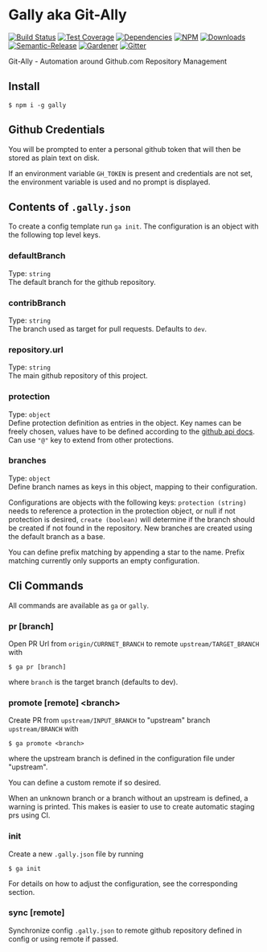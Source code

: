 # Gally aka Git-Ally

[![Build Status](https://img.shields.io/travis/loopmediagroup/gally/master.svg)](https://travis-ci.org/loopmediagroup/gally)
[![Test Coverage](https://img.shields.io/coveralls/loopmediagroup/gally/master.svg)](https://coveralls.io/github/loopmediagroup/gally?branch=master)
[![Dependencies](https://david-dm.org/loopmediagroup/gally/status.svg)](https://david-dm.org/loopmediagroup/gally)
[![NPM](https://img.shields.io/npm/v/gally.svg)](https://www.npmjs.com/package/gally)
[![Downloads](https://img.shields.io/npm/dt/gally.svg)](https://www.npmjs.com/package/gally)
[![Semantic-Release](https://github.com/simlu/js-gardener/blob/master/assets/icons/semver.svg)](https://github.com/semantic-release/semantic-release)
[![Gardener](https://github.com/simlu/js-gardener/blob/master/assets/badge.svg)](https://github.com/simlu/js-gardener)
[![Gitter](https://github.com/simlu/js-gardener/blob/master/assets/icons/gitter.svg)](https://gitter.im/loopmediagroup/gally)

Git-Ally - Automation around Github.com Repository Management

## Install

    $ npm i -g gally

## Github Credentials

You will be prompted to enter a personal github token that will then be stored as plain text on disk.

If an environment variable `GH_TOKEN` is present and credentials are not set, 
the environment variable is used and no prompt is displayed.

## Contents of `.gally.json`

To create a config template run `ga init`. The configuration is an object with the following top level keys.

### defaultBranch

Type: `string`<br>
The default branch for the github repository.

### contribBranch

Type: `string`<br>
The branch used as target for pull requests. Defaults to `dev`.

### repository.url

Type: `string`<br>
The main github repository of this project.

### protection

Type: `object`<br>
Define protection definition as entries in the object. Key names can be freely chosen, values have to be defined according to the [github api docs](https://developer.github.com/v3/repos/branches/#update-branch-protection). Can use `"@"` key to extend from other protections.

### branches

Type: `object`<br>
Define branch names as keys in this object, mapping to their configuration. 

Configurations are objects with the following keys: `protection (string)` needs to reference a protection in the protection object, or null if not protection is desired, `create (boolean)` will determine if the branch should be created if not found in the repository. New branches are created using the default branch as a base.

You can define prefix matching by appending a star to the name. Prefix matching currently only supports an empty configuration.

## Cli Commands

All commands are available as `ga` or `gally`.

### pr [branch]

Open PR Url from `origin/CURRNET_BRANCH` to remote `upstream/TARGET_BRANCH` with

    $ ga pr [branch]

where `branch` is the target branch (defaults to dev).

### promote [remote] \<branch\>

Create PR from `upstream/INPUT_BRANCH` to "upstream" branch `upstream/BRANCH` with

    $ ga promote <branch>

where the upstream branch is defined in the configuration file under "upstream".

You can define a custom remote if so desired.

When an unknown branch or a branch without an upstream is defined, a warning is printed. This makes is easier to use to create automatic staging prs using CI.

### init

Create a new `.gally.json` file by running

    $ ga init

For details on how to adjust the configuration, see the corresponding section.

### sync [remote]

Synchronize config `.gally.json` to remote github repository defined in config or using remote if passed.
